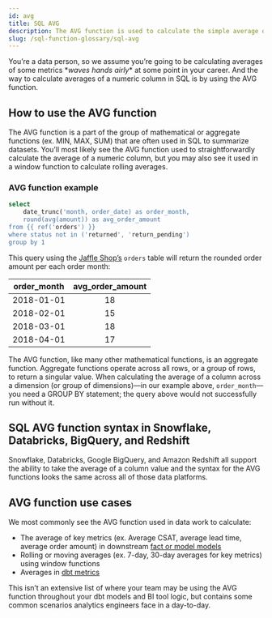 ```yaml
---
id: avg
title: SQL AVG
description: The AVG function is used to calculate the simple average of a numeric column, but you may also see it used in a window function to calculate rolling averages.
slug: /sql-function-glossary/sql-avg
---
```


<head>
    <title>Working with the SQL AVG function</title>
</head>

You’re a data person, so we assume you’re going to be calculating averages of some metrics \**waves hands airly*\* at some point in your career. And the way to calculate averages of a numeric column in SQL is by using the AVG function.

## How to use the AVG function

The AVG function is a part of the group of mathematical or aggregate functions (ex. MIN, MAX, SUM) that are often used in SQL to summarize datasets. You’ll most likely see the AVG function used to straightforwardly calculate the average of a numeric column, but you may also see it used in a window function to calculate rolling averages.

### AVG function example

```sql
select
	date_trunc('month, order_date) as order_month,
	round(avg(amount)) as avg_order_amount
from {{ ref('orders') }}
where status not in ('returned', 'return_pending')
group by 1
```

This query using the [Jaffle Shop’s](https://github.com/dbt-labs/jaffle_shop) `orders` table will return the rounded order amount per each order month:

| order_month | avg_order_amount |
|:---:|:---:|
| 2018-01-01 | 18 |
| 2018-02-01 | 15 |
| 2018-03-01 | 18 |
| 2018-04-01 | 17 |

The AVG function, like many other mathematical functions, is an aggregate function. Aggregate functions operate across all rows, or a group of rows, to return a singular value. When calculating the average of a column across a dimension (or group of dimensions)—in our example above, `order_month`—you need a GROUP BY statement; the query above would not successfully run without it.

## SQL AVG function syntax in Snowflake, Databricks, BigQuery, and Redshift

Snowflake, Databricks, Google BigQuery, and Amazon Redshift all support the ability to take the average of a column value and the syntax for the AVG functions looks the same across all of those data platforms.

## AVG function use cases

We most commonly see the AVG function used in data work to calculate:
- The average of key metrics (ex. Average CSAT, average lead time, average order amount) in downstream [fact or model models](https://docs.getdbt.com/guides/best-practices/how-we-structure/4-marts)
- Rolling or moving averages (ex. 7-day, 30-day averages for key metrics) using window functions
- Averages in [dbt metrics](https://docs.getdbt.com/docs/build/metrics)

This isn’t an extensive list of where your team may be using the AVG function throughout your dbt models and BI tool logic, but contains some common scenarios analytics engineers face in a day-to-day.